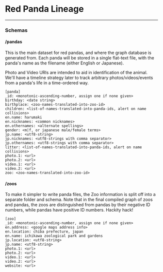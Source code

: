 # Red Panda Lineage
----

### Schemas 

#### /pandas

This is the main dataset for red pandas, and where the graph database is
generated from. Each panda will be stored in a single flat-text file, with
the panda's name as the filename (either English or Japanese).

Photo and Video URIs are intended to aid in identification of the animal.
We'll have a timeline strategy later to track arbitrary photos/videos/events
from a panda's life in a time-ordered way.

```
[panda]
_id: <monotonic-ascending-number, assign one if none given> 
birthday: <date string> 
birthplace: <zoo-names-translated-into-zoo-id> 
children: <list-of-names-translated-into-panda-ids, alert on name collisions> 
en.name: harumaki 
en.nicknames: <common nicknames>
en.othernames: <alternate spellings> 
gender: <m|f, or japanese male/female terms>
jp.name: <utf8-string>
jp.nicknames: <utf8-strings with comma separator>
jp.othernames: <utf8-strings with comma separator>
litter: <list-of-names-translated-into-panda-ids, alert on name collisions> 
photo.1: <url>
photo.2: <url>
video.1: <url>
video.2: <url>
zoo: <zoo-names-translated-into-zoo-id> 
```
 
#### /zoos

To make it simpler to write panda files, the Zoo information is split off into
a separate folder and schema. Note that in the final compiled graph of zoos and
pandas, the zoos are distinguished from pandas by their negative ID numbers,
while pandas have positive ID numbers. Hackity hack!

```
[zoo]
_id: <monotonic-ascending-number, assign one if none given> 
en.address: <google maps address info> 
en.location: chiba prefecture, japan 
en.name: ichikawa zoological park and gardens 
jp.location: <utf8-string> 
jp.name: <utf8-string>
photo.1: <url>
photo.2: <url>
video.1: <url>
video.2: <url>
website: <url> 
```
